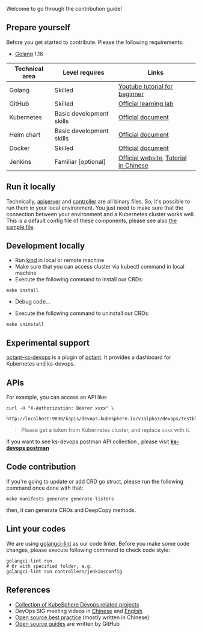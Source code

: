 Welcome to go through the contribution guide!

## Prepare yourself

Before you get started to contribute. Please the following requirements:

* [Golang](https://golang.org/) 1.16

| Technical area | Level requires | Links |
|---|---|---|
| Golang | Skilled | [Youtube tutorial for beginner](https://www.youtube.com/watch?v=75lJDVT1h0s&list=PLzMcBGfZo4-mtY_SE3HuzQJzuj4VlUG0q) |
| GitHub | Skilled | [Official learning lab](https://lab.github.com/) |
| Kubernetes | Basic development skills | [Official document](https://kubernetes.io/) |
| Helm chart | Basic development skills | [Official document](https://helm.sh/) |
| Docker | Skilled | [Official document](https://docs.docker.com/) |
| Jenkins | Familiar [optional] | [Official website](https://www.jenkins.io/), [Tutorial in Chinese](https://www.bilibili.com/video/BV1fp4y1r7Dd) |

## Run it locally

Technically, [apiserver](cmd/apiserver) and [controller](cmd/controller) are all binary files. So,
it's possible to run them in your local environment. You just need to make sure that the connection
between your environment and a Kubernetes cluster works well. This is a default config file of these
components, please see also [the sample file](config/samples/kubesphere.yaml).

## Development locally

- Run [kind](https://github.com/kubernetes-sigs/kind) in local or remote machine
- Make sure that you can access cluster via kubectl command in local machine
- Execute the following command to install our CRDs:

```shell
make install
```

- Debug code...

- Execute the following command to uninstall our CRDs:

```shell
make uninstall
```

## Experimental support

[octant-ks-devops](https://github.com/LinuxSuRen/octant-ks-devops) is a plugin of [octant](https://github.com/vmware-tanzu/octant/).
It provides a dashboard for Kubernetes and ks-devops.

## APIs

For example, you can access an API like:

```shell script
curl -H "X-Authorization: Bearer xxxx" \
  http://localhost:9090/kapis/devops.kubesphere.io/v1alpha3/devops/testblpsz/pipelines
```

> Please get a token from Kubernetes cluster, and replace `xxxx` with it.

If you want to see ks-devops postman API collection , please visit **[ks-devops postman](https://www.postman.com/ks-devops/workspace/kubesphere-devops)**

## Code contribution

If you're going to update or add CRD go struct, please run the following command once done with that:

`make manifests generate generate-listers`

then, it can generate CRDs and DeepCopy methods.

## Lint your codes

We are using [golangci-lint](https://golangci-lint.run/) as our code linter. Before you make some code changes, please execute following command to check code style:

```shell
golangci-lint run
# Or with specified folder, e.g.
golangci-lint run controllers/jenkinsconfig
```

## References

- [Collection of KubeSphere Devops related projects](docs/projects.md)
- DevOps SIG meeting videos in [Chinese](https://space.bilibili.com/438908638/channel/seriesdetail) and [English](https://www.youtube.com/watch?v=c3V-2RX9yGY&list=PLwDEgvYeF0jL-CAJ9SpCx_QWKMDGLKqgN)
- [Open source best practice](https://github.com/LinuxSuRen/open-source-best-practice) (mostly written in Chinese)
- [Open source guides](https://opensource.guide/) are written by GitHub